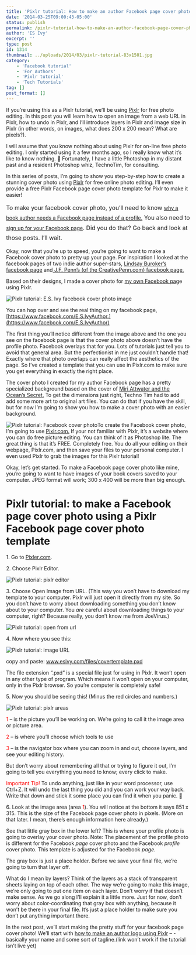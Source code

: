 ```yaml
---
title: 'Pixlr tutorial: How to make an author Facebook page cover photo'
date: '2014-03-25T09:00:43-05:00'
status: publish
permalink: /pixlr-tutorial-how-to-make-an-author-facebook-page-cover-photo
author: 'ES Ivy'
excerpt: ''
type: post
id: 1314
thumbnail: ../uploads/2014/03/pixlr-tutorial-83x1501.jpg
category:
    - 'Facebook tutorial'
    - 'For Authors'
    - 'Pixlr tutorial'
    - 'Tech Tutorials'
tag: []
post_format: []
---
```

If you’re using this as a Pixlr tutorial, we’ll be using [Pixlr](http://pixlr.com/ "pixlr") for free photo editing. In this post you will learn how to open an image from a web URL in Pixlr, how to undo in Pixlr, and I’ll introduce layers in Pixlr and image size in Pixlr (in other words, on images, what does 200 x 200 mean? What are pixels?).

I will assume that you know nothing about using Pixlr for on-line free photo editing. I only started using it a few months ago, so I really know what it’s like to know nothing. 🙂 Fortunately, I have a little Photoshop in my distant past and a resident Photoshop whiz, TechnoTim, for consulting.

In this series of posts, I’m going to show you step-by-step how to create a stunning cover photo using [Pixlr](pixlr.com "Pixlr") for free online photo editing. I’ll even provide a free Pixlr Facebook page cover photo template for Pixlr to make it easier!

<span style="line-height: 1.714285714; font-size: 1rem;">To make your facebook cover photo, you’ll need to know </span>[why a book author needs a Facebook page instead of a profile.](http://192.168.1.34:4945/web-tutorials/how-to-create-facebook-author-page)<span style="line-height: 1.714285714; font-size: 1rem;"> You also need to </span>[sign up for your Facebook page](http://192.168.1.34:4945/web-tutorials/create-facebook-author-page-step-2-signing-facebook-page "signing up for a facebook page")<span style="line-height: 1.714285714; font-size: 1rem;">. Did you do that? Go back and look at those posts. I’ll wait.</span>

Okay, now that you’re up to speed, you’re going to want to make a Facebook cover photo to pretty up your page. For inspiration I looked at the facebook pages of two indie author super-stars, [Lindsay Buroker’s facebook page](https://www.facebook.com/LindsayBuroker "Lindsay Buroker's facebook page") and[ J.F. Penn’s (of the CreativePenn.com) facebook page.](https://www.facebook.com/TheCreativePenn)

Based on their designs, I made a cover photo for [my own Facebook pag](https://www.facebook.com/E.S.IvyAuthor "E.S. Ivy Facebook page")e using Pixlr.

![Pixlr tutorial: E.S. Ivy facebook cover photo image](../uploads/2014/01/facebook-cover-400-x-148.jpg "Pixlr tutorial: E.S. Ivy facebook cover photo image")

You can hop over and see the real thing on my facebook page, [https://www.facebook.com/E.S.IvyAuthor.](https://www.facebook.com/E.S.IvyAuthor)

The first thing you’ll notice different from the image above and the one you see on the facebook page is that the cover photo above doesn’t have the profile photo. Facebook overlays that for you. Lots of tutorials just tell you to avoid that general area. But the perfectionist in me just couldn’t handle that! Exactly where that photo overlaps can really affect the aesthetics of the page. So I’ve created a template that you can use in Pixlr.com to make sure you get everything in exactly the right place.

The cover photo I created for my author Facebook page has a pretty specialized background based on the cover of [Miri Attwater and the Ocean’s Secret.](http://192.168.1.34:4945/other/miri-attwater-oceans-secret-now-available-new-cover-amazon/ "Miri Attwater and the Ocean’s Secret now available  with a new cover on Amazon!") To get the dimensions just right, Techno Tim had to add add some more art to original art files. You can do that if you have the skill, but for now I’m going to show you how to make a cover photo with an easier background.

![Pixlr tutorial: Facebook cover photo](../uploads/2014/01/Facebook-cover-template-tutorial-white-no-gray-300-x-111.jpg "Pixlr tutorial: Facebook cover photo")To create the Facebook cover photo, I’m going to use [Pixlr.com.](http://pixlr.com "pixlr") If your not familiar with Pixlr, it’s a website where you can do free picture editing. You can think of it as Photoshop lite. The great thing is that it’s FREE. Completely free. You do all your editing on their webpage, Pixlr.com, and then save your files to your personal computer. I even used Pixlr to grab the images for this Pixlr tutorial!

Okay, let’s get started. To make a Facebook page cover photo like mine, you’re going to want to have images of your book covers saved to your computer. JPEG format will work; 300 x 400 will be more than big enough.

Pixlr tutorial: to make a Facebook page cover photo using a Pixlr Facebook page cover photo template
====================================================================================================

1\. Go to [Pixler.com](http://pixlr.com/ "pixlr").

2\. Choose Pixlr Editor.

![Pixlr tutorial: pixlr editor](../uploads/2014/01/pixlr-editor.jpg "Pixlr tutorial: pixlr editor")

3\. Choose Open Image from URL. (This way you won’t have to download my template to your computer. Pixlr will just open it directly from my site. So you don’t have to worry about downloading something you don’t know about to your computer. You *are* careful about downloading things to your computer, right? Because really, you don’t know me from JoeVirus.)

![Pixlr tutorial: open from url](../uploads/2014/01/open-from-url.jpg "Pixlr tutorial: open from url")

4\. Now where you see this:

![Pixlr tutorial: image URL](../uploads/2014/01/image-URL.jpg "Pixlr tutorial: image URL")

copy and paste: www.esivy.com/files/covertemplate.pxd

The file extension “.pxd” is a special file just for using in Pixlr. It won’t open in any other type of program. Which means it won’t open on your computer, only in the Pixlr browser. So you’re computer is completely safe!

5\. Now you should be seeing this! (Minus the red circles and numbers.)

![Pixlr tutorial: pixlr areas](../uploads/2014/01/pixlr-areas.jpg "Pixlr tutorial: pixlr areas")

<span style="color: #ff0000;">1</span> – is the picture you’ll be working on. We’re going to call it the image area or picture area.

<span style="color: #ff0000;">2</span> – is where you’ll choose which tools to use

<span style="color: #ff0000;">3</span> – is the navigator box where you can zoom in and out, choose layers, and see your editing history.

But don’t worry about remembering all that or trying to figure it out, I’m going to tell you everything you need to know; every click to make.

<span style="color: #ff0000;">Important Tip!</span> To undo anything, just like in your word processor, use Ctrl+Z. It will undo the last thing you did and you can work your way back. Write that down and stick it some place you can find it when you panic. 🙂

6\. Look at the image area (area <span style="color: #ff0000;">1</span>). You will notice at the bottom it says 851 x 315. This is the size of the Facebook page cover photo in pixels. (More on that later. I mean, there’s enough information here already.)

See that little gray box in the lower left? This is where your profile photo is going to overlay your cover photo. Note: The placement of the profile photo is different for the Facebook *page* cover photo and the Facebook *profile* cover photo. This template is adjusted for the Facebook *page.*

The gray box is just a place holder. Before we save your final file, we’re going to turn that layer off.

What do I mean by layers? Think of the layers as a stack of transparent sheets laying on top of each other. The way we’re going to make this image, we’re only going to put one item on each layer. Don’t worry if that doesn’t make sense. As we go along I’ll explain it a little more. Just for now, don’t worry about color-coordinating that gray box with anything, because it won’t be there in your final file. It’s just a place holder to make sure you don’t put anything important there.

In the next post, we’ll start making the pretty stuff for your facebook page cover photo! We’ll start with [how to make an author logo using Pixlr](http://192.168.1.34:4945/?p=1335) – -basically your name and some sort of tagline.(link won’t work if the tutorial isn’t live yet)